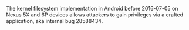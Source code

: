 The kernel filesystem implementation in Android before 2016-07-05 on Nexus 5X and 6P devices allows attackers to gain privileges via a crafted application, aka internal bug 28588434.